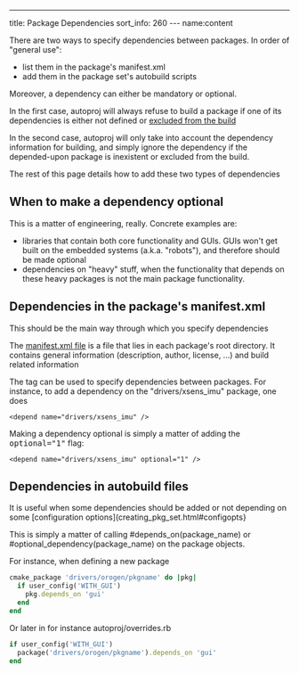 ---
title: Package Dependencies
sort_info: 260
--- name:content

There are two ways to specify dependencies between packages. In order of
"general use":
 
 * list them in the package's manifest.xml
 * add them in the package set's autobuild scripts

Moreover, a dependency can either be mandatory or optional.

In the first case, autoproj will always refuse to build a package if one of its
dependencies is either not defined or [excluded from the build](../customization.html#exclude_packages)

In the second case, autoproj will only take into account the dependency
information for building, and simply ignore the dependency if the depended-upon
package is inexistent or excluded from the build.

The rest of this page details how to add these two types of dependencies

When to make a dependency optional
-----------------------------

This is a matter of engineering, really. Concrete examples are:

 * libraries that contain both core functionality and GUIs. GUIs won't get built
   on the embedded systems (a.k.a. "robots"), and therefore should be made
   optional
 * dependencies on "heavy" stuff, when the functionality that depends on these
   heavy packages is not the main package functionality.

Dependencies in the package's manifest.xml
--------------------

This should be the main way through which you specify dependencies

The [manifest.xml file](manifest-xml.html) is a file that lies in each package's
root directory. It contains general information (description, author, license,
...) and build related information

The <tt><depend /></tt> tag can be used to specify dependencies between
packages. For instance, to add a dependency on the "drivers/xsens_imu" package, one does

    <depend name="drivers/xsens_imu" />

Making a dependency optional is simply a matter of adding the
<tt>optional="1"</tt> flag:

    <depend name="drivers/xsens_imu" optional="1" />

Dependencies in autobuild files
--------------------

It is useful when some dependencies should be added or not depending on some
[configuration options](creating_pkg_set.html#configopts}

This is simply a matter of calling #depends_on(package_name) or
#optional_dependency(package_name) on the package objects.

For instance, when defining a new package

~~~ ruby
cmake_package 'drivers/orogen/pkgname' do |pkg|
  if user_config('WITH_GUI')
    pkg.depends_on 'gui'
  end
end
~~~

Or later in for instance autoproj/overrides.rb

~~~ ruby
if user_config('WITH_GUI')
  package('drivers/orogen/pkgname').depends_on 'gui'
end
~~~

